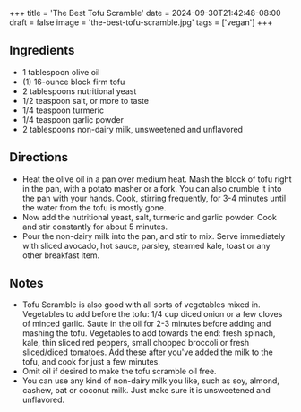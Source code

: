+++
title = 'The Best Tofu Scramble'
date = 2024-09-30T21:42:48-08:00
draft = false
image = 'the-best-tofu-scramble.jpg'
tags = ['vegan']
+++

## Ingredients
* 1 tablespoon olive oil
* (1) 16-ounce block firm tofu
* 2 tablespoons nutritional yeast
* 1/2 teaspoon salt, or more to taste
* 1/4 teaspoon turmeric
* 1/4 teaspoon garlic powder
* 2 tablespoons non-dairy milk, unsweetened and unflavored

## Directions

* Heat the olive oil in a pan over medium heat. Mash the block of tofu right in the pan, with a potato masher or a fork. You can also crumble it into the pan with your hands. Cook, stirring frequently, for 3-4 minutes until the water from the tofu is mostly gone.
* Now add the nutritional yeast, salt, turmeric and garlic powder. Cook and stir constantly for about 5 minutes.
* Pour the non-dairy milk into the pan, and stir to mix. Serve immediately with sliced avocado, hot sauce, parsley, steamed kale, toast or any other breakfast item.

## Notes

* Tofu Scramble is also good with all sorts of vegetables mixed in. Vegetables to add before the tofu: 1/4 cup diced onion or a few cloves of minced garlic. Saute in the oil for 2-3 minutes before adding and mashing the tofu. Vegetables to add towards the end: fresh spinach, kale, thin sliced red peppers, small chopped broccoli or fresh sliced/diced tomatoes. Add these after you've added the milk to the tofu, and cook for just a few minutes.
* Omit oil if desired to make the tofu scramble oil free.
* You can use any kind of non-dairy milk you like, such as soy, almond, cashew, oat or coconut milk. Just make sure it is unsweetened and unflavored.
